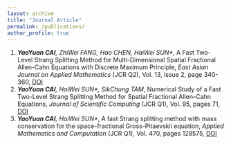 ```yaml
---
layout: archive
title: "Journal Article"
permalink: /publications/
author_profile: true
---
```

1. _**YaoYuan CAI**, ZhiWei FANG, Hao CHEN, HaiWei SUN*_, A Fast Two-Level Strang Splitting Method for Multi-Dimensional Spatial Fractional Allen-Cahn Equations with Discrete Maximum Principle, _East Asian Journal on Applied Mathematics_ (JCR Q2), Vol. 13, issue 2, page 340-360, [DOI](https://doi.org/10.4208/eajam.2022-248.161022)
2. _**YaoYuan CAI**, HaiWei SUN*, SikChung TAM_, Numerical Study of a Fast Two-Level Strang Splitting Method for Spatial Fractional Allen–Cahn Equations, _Journal of Scientific Computing_ (JCR Q1), Vol. 95, pages 71, [DOI](https://doi.org/10.1007/s10915-023-02196-4)
3.  _**YaoYuan CAI**, HaiWei SUN*_, A fast Strang splitting method with mass conservation for the space-fractional Gross-Pitaevskii equation, _Applied Mathematics and Computation_ (JCR Q1), Vol. 470, pages 128575, [DOI](https://doi.org/10.1016/j.amc.2024.128575)
